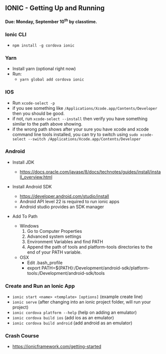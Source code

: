 ## IONIC - Getting Up and Running
#### Due: Monday, September 10<sup>th</sup> by classtime.

### Ionic CLI
- `npm install -g cordova ionic`

### Yarn

- Install yarn (optional right now)
- Run:
    - `yarn global add cordova ionic`

### IOS

- Run `xcode-select -p`
- if you see something like `/Applications/Xcode.app/Contents/Developer` then you should be good.
- if not, run `xcode-select --install` then verify you have something similar to the path above showing. 
- if the wrong path shows after your sure you have xcode and xcode command line tools installed, you can try to switch using `sudo xcode-select --switch /Applications/Xcode.app/Contents/Developer`

### Android

- Install JDK 
    - https://docs.oracle.com/javase/8/docs/technotes/guides/install/install_overview.html
- Install Android SDK
    - https://developer.android.com/studio/install
    - Android API level 22 is required to run ionic apps 
    - Android studio provides an SDK manager

- Add To Path
    - Windows
        1. Go to Computer Properties
        2. Advanced system settings
        3. Environment Variables and find PATH
        4. Append the path of tools and platform-tools directories to the end of your PATH variable.
   - OSX 
        - Edit .bash_profile
        - export PATH=${PATH}:/Development/android-sdk/platform-tools:/Development/android-sdk/tools

### Create and Run an Ionic App

- `ionic start <name> <template> [options]` (example create line)
- `ionic serve`   (after changing into an ionic project folder, will run your project)
- `ionic cordova platform --help` (help on adding an emulator)
- `ionic cordova build ios` (add ios as an emulator)
- `ionic cordova build android` (add android as an emulator)


### Crash Course

- https://ionicframework.com/getting-started
